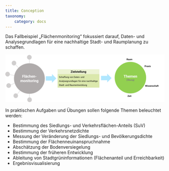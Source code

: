 ```yaml
---
title: Conception
taxonomy:
    category: docs
---
```

Das Fallbeispiel „Flächenmonitoring“ fokussiert darauf, Daten- und Analysegrundlagen für eine nachhaltige Stadt- und Raumplanung zu schaffen.

![Konzeption des Fallbeispel Flächenmonitoring](abb_konzept.png?resize=600)

In praktischen Aufgaben und Übungen sollen folgende Themen beleuchtet werden:
- Bestimmung des Siedlungs- und Verkehrsflächen-Anteils (SuV)
- Bestimmung der Verkehrsnetzdichte
- Messung der Veränderung der Siedlungs- und Bevölkerungsdichte
- Bestimmung der Flächenneuinanspruchnahme
- Abschätzung der Bodenversiegelung
- Bestimmung der früheren Entwicklung
- Ableitung von Stadtgrüninformationen (Flächenanteil und Erreichbarkeit)
- Ergebnisvisualisierung
